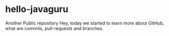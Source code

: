 # hello-javaguru
Another Public repository 
Hey, today we started to learn more about GitHub, what are commits, pull-requests and branches. 
